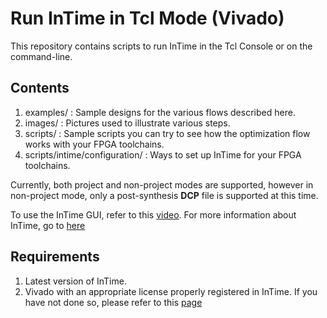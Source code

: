 # Run InTime in Tcl Mode (Vivado)
This repository contains scripts to run InTime in the Tcl Console or on the command-line. 

## Contents
1. examples/ : Sample designs for the various flows described here.
2. images/ : Pictures used to illustrate various steps.
3. scripts/ : Sample scripts you can try to see how the optimization flow works with your FPGA toolchains.
4. scripts/intime/configuration/ : Ways to set up InTime for your FPGA toolchains.

Currently, both project and non-project modes are supported, however in non-project mode, only a post-synthesis **DCP** file is supported at this time. 

To use the InTime GUI, refer to this [video](https://www.youtube.com/watch?v=lQvY_XZ3R7w).
For more information about InTime, go to [here](https://www.plunify.com/en/intime/)

## Requirements
1. Latest version of InTime.
2. Vivado with an appropriate license properly registered in InTime. If you have not done so, please refer to this [page](scripts/intime/configuration)

